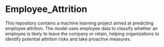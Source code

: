 # Employee_Attrition
 This repository contains a machine learning project aimed at predicting employee attrition. The model uses employee data to classify whether an employee is likely to leave the company or retain, helping organizations to identify potential attrition risks and take proactive measures.

